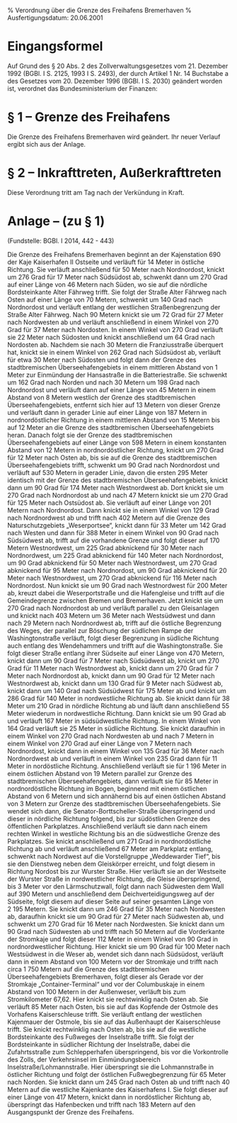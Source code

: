 % Verordnung über die Grenze des Freihafens Bremerhaven
% Ausfertigungsdatum: 20.06.2001
 
# Eingangsformel

Auf Grund des § 20 Abs. 2 des Zollverwaltungsgesetzes vom 21. Dezember 1992 (BGBl. I S. 2125, 1993 I S. 2493), der durch Artikel 1 Nr. 14 Buchstabe a des Gesetzes vom 20. Dezember 1996 (BGBl. I S. 2030) geändert worden ist, verordnet das Bundesministerium der Finanzen:

# § 1 – Grenze des Freihafens

Die Grenze des Freihafens Bremerhaven wird geändert. Ihr neuer Verlauf ergibt sich aus der Anlage.

# § 2 – Inkrafttreten, Außerkrafttreten

Diese Verordnung tritt am Tag nach der Verkündung in Kraft.

# Anlage – (zu § 1)

(Fundstelle: BGBl. I 2014, 442 - 443)

Die Grenze des Freihafens Bremerhaven beginnt an der Kajenstation 690 der Kaje Kaiserhafen II Ostseite und verläuft für 14 Meter in östliche Richtung. Sie verläuft anschließend für 50 Meter nach Nordnordost, knickt um 276 Grad für 17 Meter nach Südsüdost ab, schwenkt dann um 270 Grad auf einer Länge von 46 Metern nach Süden, wo sie auf die nördliche Bordsteinkante Alter Fährweg trifft. Sie folgt der Straße Alter Fährweg nach Osten auf einer Länge von 70 Metern, schwenkt um 140 Grad nach Nordnordost und verläuft entlang der westlichen Straßenbegrenzung der Straße Alter Fährweg. Nach 90 Metern knickt sie um 72 Grad für 27 Meter nach Nordwesten ab und verläuft anschließend in einem Winkel von 270 Grad für 37 Meter nach Nordosten. In einem Winkel von 270 Grad verläuft sie 22 Meter nach Südosten und knickt anschließend um 64 Grad nach Nordosten ab. Nachdem sie nach 30 Metern die Franziusstraße überquert hat, knickt sie in einem Winkel von 262 Grad nach Südsüdost ab, verläuft für etwa 30 Meter nach Südosten und folgt dann der Grenze des stadtbremischen Überseehafengebiets in einem mittleren Abstand von 1 Meter zur Einmündung der Hansastraße in die Batteriestraße. Sie schwenkt um 162 Grad nach Norden und nach 30 Metern um 198 Grad nach Nordnordost und verläuft dann auf einer Länge von 45 Metern in einem Abstand von 8 Metern westlich der Grenze des stadtbremischen Überseehafengebiets, entfernt sich hier auf 13 Metern von dieser Grenze und verläuft dann in gerader Linie auf einer Länge von 187 Metern in nordnordöstlicher Richtung in einem mittleren Abstand von 15 Metern bis auf 12 Meter an die Grenze des stadtbremischen Überseehafengebiets heran. Danach folgt sie der Grenze des stadtbremischen Überseehafengebiets auf einer Länge von 598 Metern in einem konstanten Abstand von 12 Metern in nordnordöstlicher Richtung, knickt um 270 Grad für 12 Meter nach Osten ab, bis sie auf die Grenze des stadtbremischen Überseehafengebiets trifft, schwenkt um 90 Grad nach Nordnordost und verläuft auf 530 Metern in gerader Linie, davon die ersten 295 Meter identisch mit der Grenze des stadtbremischen Überseehafengebiets, knickt dann um 90 Grad für 174 Meter nach Westnordwest ab. Dort knickt sie um 270 Grad nach Nordnordost ab und nach 47 Metern knickt sie um 270 Grad für 125 Meter nach Ostsüdost ab. Sie verläuft auf einer Länge von 201 Metern nach Nordnordost. Dann knickt sie in einem Winkel von 129 Grad nach Nordnordwest ab und trifft nach 402 Metern auf die Grenze des Naturschutzgebiets „Weserportsee“, knickt dann für 33 Meter um 142 Grad nach Westen und dann für 388 Meter in einem Winkel von 90 Grad nach Südsüdwest ab, trifft auf die vorhandene Grenze und folgt dieser auf 170 Metern Westnordwest, um 225 Grad abknickend für 30 Meter nach Nordnordwest, um 225 Grad abknickend für 140 Meter nach Nordnordost, um 90 Grad abknickend für 50 Meter nach Westnordwest, um 270 Grad abknickend für 95 Meter nach Nordnordost, um 90 Grad abknickend für 20 Meter nach Westnordwest, um 270 Grad abknickend für 116 Meter nach Nordnordost. Nun knickt sie um 90 Grad nach Westnordwest für 200 Meter ab, kreuzt dabei die Weserportstraße und die Hafengleise und trifft auf die Gemeindegrenze zwischen Bremen und Bremerhaven. Jetzt knickt sie um 270 Grad nach Nordnordost ab und verläuft parallel zu den Gleisanlagen und knickt nach 403 Metern um 36 Meter nach Westsüdwest und dann nach 29 Metern nach Nordnordwest ab, trifft auf die östliche Begrenzung des Weges, der parallel zur Böschung der südlichen Rampe der Washingtonstraße verläuft, folgt dieser Begrenzung in südliche Richtung auch entlang des Wendehammers und trifft auf die Washingtonstraße. Sie folgt dieser Straße entlang ihrer Südseite auf einer Länge von 470 Metern, knickt dann um 90 Grad für 7 Meter nach Südsüdwest ab, knickt um 270 Grad für 11 Meter nach Westnordwest ab, knickt dann um 270 Grad für 7 Meter nach Nordnordost ab, knickt dann um 90 Grad für 12 Meter nach Westnordwest ab, knickt dann um 130 Grad für 9 Meter nach Südwest ab, knickt dann um 140 Grad nach Südsüdwest für 175 Meter ab und knickt um 286 Grad für 140 Meter in nordwestliche Richtung ab. Sie knickt dann für 38 Meter um 210 Grad in nördliche Richtung ab und läuft dann anschließend 55 Meter wiederum in nordwestliche Richtung. Dann knickt sie um 90 Grad ab und verläuft 167 Meter in südsüdwestliche Richtung. In einem Winkel von 164 Grad verläuft sie 25 Meter in südliche Richtung. Sie knickt daraufhin in einem Winkel von 270 Grad nach Nordwesten ab und nach 7 Metern in einem Winkel von 270 Grad auf einer Länge von 7 Metern nach Nordnordost, knickt dann in einem Winkel von 135 Grad für 36 Meter nach Nordnordwest ab und verläuft in einem Winkel von 235 Grad dann für 11 Meter in nordöstliche Richtung. Anschließend verläuft sie für 1 196 Meter in einem östlichen Abstand von 19 Metern parallel zur Grenze des stadtbremischen Überseehafengebiets, dann verläuft sie für 85 Meter in nordnordöstliche Richtung im Bogen, beginnend mit einem östlichen Abstand von 6 Metern und sich annähernd bis auf einen östlichen Abstand von 3 Metern zur Grenze des stadtbremischen Überseehafengebiets. Sie wendet sich dann, die Senator-Borttscheller-Straße überspringend und dieser in nördliche Richtung folgend, bis zur südöstlichen Grenze des öffentlichen Parkplatzes. Anschließend verläuft sie dann nach einem rechten Winkel in westliche Richtung bis an die südwestliche Grenze des Parkplatzes. Sie knickt anschließend um 271 Grad in nordnordöstliche Richtung ab und verläuft anschließend 67 Meter am Parkplatz entlang, schwenkt nach Nordwest auf die Vorstellgruppe „Weddewarder Tief“, bis sie den Dienstweg neben dem Gleiskörper erreicht, und folgt diesem in Richtung Nordost bis zur Wurster Straße. Hier verläuft sie an der Westseite der Wurster Straße in nordwestlicher Richtung, die Gleise überspringend, bis 3 Meter vor den Lärmschutzwall, folgt dann nach Südwesten dem Wall auf 390 Metern und anschließend dem Deichverteidigungsweg auf der Südseite, folgt diesem auf dieser Seite auf seiner gesamten Länge von 2 195 Metern. Sie knickt dann um 246 Grad für 35 Meter nach Nordwesten ab, daraufhin knickt sie um 90 Grad für 27 Meter nach Südwesten ab, und schwenkt um 270 Grad für 16 Meter nach Nordwesten. Sie knickt dann um 90 Grad nach Südwesten ab und trifft nach 50 Metern auf die Vorderkante der Stromkaje und folgt dieser 112 Meter in einem Winkel von 90 Grad in nordnordwestlicher Richtung. Hier knickt sie um 90 Grad für 100 Meter nach Westsüdwest in die Weser ab, wendet sich dann nach Südsüdost, verläuft dann in einem Abstand von 100 Metern vor der Stromkaje und trifft nach circa 1 750 Metern auf die Grenze des stadtbremischen Überseehafengebiets Bremerhaven, folgt dieser als Gerade vor der Stromkaje „Container-Terminal“ und vor der Columbuskaje in einem Abstand von 100 Metern in der Außenweser, verläuft bis zum Stromkilometer 67,62. Hier knickt sie rechtwinklig nach Osten ab. Sie verläuft 85 Meter nach Osten, bis sie auf das Kopfende der Ostmole des Vorhafens Kaiserschleuse trifft. Sie verläuft entlang der westlichen Kajenmauer der Ostmole, bis sie auf das Außenhaupt der Kaiserschleuse trifft. Sie knickt rechtwinklig nach Osten ab, bis sie auf die westliche Bordsteinkante des Fußweges der Inselstraße trifft. Sie folgt der Bordsteinkante in südlicher Richtung der Inselstraße, dabei die Zufahrtsstraße zum Schlepperhafen überspringend, bis vor die Vorkontrolle des Zolls, der Verkehrsinsel im Einmündungsbereich Inselstraße/Lohmannstraße. Hier überspringt sie die Lohmannstraße in östlicher Richtung und folgt der östlichen Fußwegbegrenzung für 65 Meter nach Norden. Sie knickt dann um 245 Grad nach Osten ab und trifft nach 40 Metern auf die westliche Kajenkante des Kaiserhafens I. Sie folgt dieser auf einer Länge von 417 Metern, knickt dann in nordöstlicher Richtung ab, überspringt das Hafenbecken und trifft nach 183 Metern auf den Ausgangspunkt der Grenze des Freihafens.
